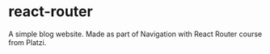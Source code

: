 # react-router
A simple blog website. Made as part of Navigation with React Router course from Platzi.

